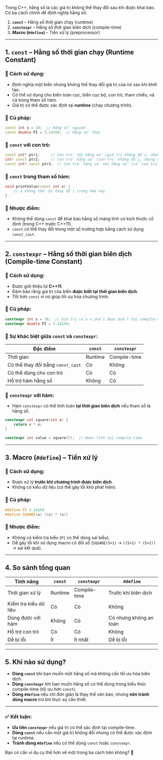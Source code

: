 Trong C++, hằng số là các giá trị không thể thay đổi sau khi được khai báo. Có ba cách chính để định nghĩa hằng số:

1. **`const`** – Hằng số thời gian chạy (runtime)
2. **`constexpr`** – Hằng số thời gian biên dịch (compile-time)
3. **Macro (`#define`)** – Tiền xử lý (preprocessor)

---

## 1. `const` – Hằng số thời gian chạy (Runtime Constant)

### 🔹 Cách sử dụng:

- Định nghĩa một biến nhưng không thể thay đổi giá trị của nó sau khi khởi tạo.
- Có thể sử dụng cho biến toàn cục, biến cục bộ, con trỏ, tham chiếu, và cả trong tham số hàm.
- Giá trị có thể được xác định tại **runtime** (chạy chương trình).

### 🔹 Cú pháp:

```cpp
const int x = 10;  // Hằng số nguyên
const double PI = 3.14159;  // Hằng số thực
```

### 🔹 `const` với con trỏ:

```cpp
const int* ptr1;     // Con trỏ tới hằng số (giá trị không đổi, nhưng con trỏ có thể trỏ nơi khác)
int* const ptr2;     // Con trỏ hằng số (con trỏ không đổi, nhưng giá trị có thể thay đổi)
const int* const ptr3;  // Con trỏ hằng số tới hằng số (cả con trỏ và giá trị đều không đổi)
```

### 🔹 `const` trong tham số hàm:

```cpp
void printValue(const int x) {
    // x không thể bị thay đổi trong hàm này
}
```

### 🔹 Nhược điểm:

- Không thể dùng `const` để khai báo hằng số mảng tĩnh có kích thước cố định (trong C++ trước C++11).
- `const` có thể thay đổi trong một số trường hợp bằng cách sử dụng `const_cast`.

---

## 2. `constexpr` – Hằng số thời gian biên dịch (Compile-time Constant)

### 🔹 Cách sử dụng:

- Được giới thiệu từ **C++11**.
- Đảm bảo rằng giá trị của biến **được biết tại thời gian biên dịch**.
- Tốt hơn `const` vì nó giúp tối ưu hóa chương trình.

### 🔹 Cú pháp:

```cpp
constexpr int x = 10;  // Giá trị của x phải được biết tại compile-time
constexpr double PI = 3.14159;
```

### 🔹 Sự khác biệt giữa `const` và `constexpr`:

|Đặc điểm|`const`|`constexpr`|
|---|---|---|
|Thời gian|Runtime|Compile-time|
|Có thể thay đổi bằng `const_cast`|Có|Không|
|Có thể dùng cho con trỏ|Có|Có|
|Hỗ trợ hàm hằng số|Không|Có|

### 🔹 `constexpr` với hàm:

- Hàm `constexpr` có thể tính toán **tại thời gian biên dịch** nếu tham số là hằng số.

```cpp
constexpr int square(int x) {
    return x * x;
}

constexpr int value = square(5);  // Được tính tại compile-time
```

---

## 3. Macro (`#define`) – Tiền xử lý

### 🔹 Cách sử dụng:

- Được xử lý **trước khi chương trình được biên dịch**.
- Không có kiểu dữ liệu (có thể gây lỗi khó phát hiện).

### 🔹 Cú pháp:

```cpp
#define PI 3.14159
#define SQUARE(x) ((x) * (x))
```

### 🔹 Nhược điểm:

- Không có kiểm tra kiểu (`PI` có thể dùng sai kiểu).
- Dễ gây lỗi khi sử dụng macro có đối số (`SQUARE(5+1)` → `((5+1) * (5+1))` → sai kết quả).

---

## 4. So sánh tổng quan

|Tính năng|`const`|`constexpr`|`#define`|
|---|---|---|---|
|Thời gian xử lý|Runtime|Compile-time|Trước khi biên dịch|
|Kiểm tra kiểu dữ liệu|Có|Có|Không|
|Dùng được với hàm|Không|Có|Có nhưng không an toàn|
|Hỗ trợ con trỏ|Có|Có|Không|
|Dễ bị lỗi|Ít|Ít nhất|Dễ bị lỗi|

---

## 5. Khi nào sử dụng?

- **Dùng `const`** khi bạn muốn một hằng số mà không cần tối ưu hóa biên dịch.
- **Dùng `constexpr`** khi bạn muốn hằng số có thể dùng trong biểu thức compile-time (tối ưu hơn `const`).
- **Dùng `#define`** nếu chỉ đơn giản là thay thế văn bản, nhưng **nên tránh dùng macro** trừ khi thực sự cần thiết.

---

### ✅ Kết luận:

- **Ưu tiên `constexpr`** nếu giá trị có thể xác định tại compile-time.
- **Dùng `const`** nếu cần một giá trị không đổi nhưng có thể được xác định tại runtime.
- **Tránh dùng `#define`** nếu có thể dùng `const` hoặc `constexpr`.

Bạn có cần ví dụ cụ thể hơn về một trong ba cách trên không? 🚀